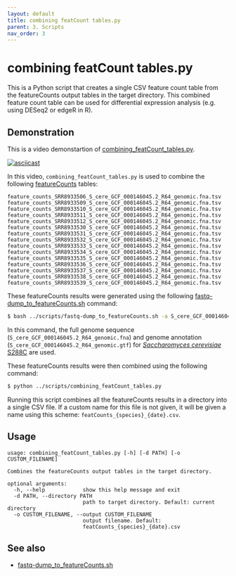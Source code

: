 ```yaml
---
layout: default
title: combining featCount tables.py
parent: 3. Scripts
nav_order: 3
---
```



# combining featCount tables.py

This is a Python script that creates a single CSV feature count table from the featureCounts output tables in the target directory.
This combined feature count table can be used for differential expression analysis (e.g. using DESeq2 or edgeR in R).

## Demonstration

This is a video demonstartion of [combining_featCount_tables.py](scripts/combining_featCount_tables.py).

[![asciicast](https://asciinema.org/a/311771.svg)](https://asciinema.org/a/311771?autoplay=1)

In this video, `combining_featCount_tables.py` is used to combine the following [featureCounts](featureCounts.md) tables:

```
feature_counts_SRR8933506_S_cere_GCF_000146045.2_R64_genomic.fna.tsv
feature_counts_SRR8933509_S_cere_GCF_000146045.2_R64_genomic.fna.tsv
feature_counts_SRR8933510_S_cere_GCF_000146045.2_R64_genomic.fna.tsv
feature_counts_SRR8933511_S_cere_GCF_000146045.2_R64_genomic.fna.tsv
feature_counts_SRR8933512_S_cere_GCF_000146045.2_R64_genomic.fna.tsv
feature_counts_SRR8933530_S_cere_GCF_000146045.2_R64_genomic.fna.tsv
feature_counts_SRR8933531_S_cere_GCF_000146045.2_R64_genomic.fna.tsv
feature_counts_SRR8933532_S_cere_GCF_000146045.2_R64_genomic.fna.tsv
feature_counts_SRR8933533_S_cere_GCF_000146045.2_R64_genomic.fna.tsv
feature_counts_SRR8933534_S_cere_GCF_000146045.2_R64_genomic.fna.tsv
feature_counts_SRR8933535_S_cere_GCF_000146045.2_R64_genomic.fna.tsv
feature_counts_SRR8933536_S_cere_GCF_000146045.2_R64_genomic.fna.tsv
feature_counts_SRR8933537_S_cere_GCF_000146045.2_R64_genomic.fna.tsv
feature_counts_SRR8933538_S_cere_GCF_000146045.2_R64_genomic.fna.tsv
feature_counts_SRR8933539_S_cere_GCF_000146045.2_R64_genomic.fna.tsv
```

These featureCounts results were generated using the following [fastq-dump_to_featureCounts.sh](fastq-dump_to_featureCounts.md) command:

```bash
$ bash ../scripts/fastq-dump_to_featureCounts.sh -a S_cere_GCF_000146045.2_R64_genomic.gtf -f S_cere_GCF_000146045.2_R64_genomic.fna --verbose -p 3 SRR8933506 SRR8933509 SRR8933510 SRR8933511 SRR8933512 SRR8933530 SRR8933531 SRR8933532 SRR8933533 SRR8933534 SRR8933535 SRR8933536 SRR8933537 SRR8933538 SRR8933539
```

In this command, the full genome sequence (`S_cere_GCF_000146045.2_R64_genomic.fna`) and genome annotation (`S_cere_GCF_000146045.2_R64_genomic.gtf`) for [*Saccharomyces cerevisiae* S288C](https://www.ncbi.nlm.nih.gov/assembly/GCF_000146045.2) are used.

These featureCounts results were then combined using the following command:

```bash
$ python ../scripts/combining_featCount_tables.py
```

Running this script combines all the featureCounts results in a directory into a single CSV file.
If a custom name for this file is not given, it will be given a name using this scheme: `featCounts_{species}_{date}.csv`.

## Usage

```
usage: combining_featCount_tables.py [-h] [-d PATH] [-o CUSTOM_FILENAME]

Combines the featureCounts output tables in the target directory.

optional arguments:
  -h, --help            show this help message and exit
  -d PATH, --directory PATH
                        path to target directory. Default: current directory
  -o CUSTOM_FILENAME, --output CUSTOM_FILENAME
                        output filename. Default:
                        featCounts_{species}_{date}.csv
```

## See also

- [fastq-dump_to_featureCounts.sh](fastq-dump_to_featureCounts.md)
